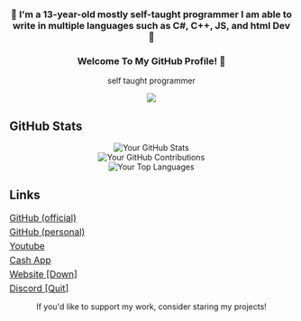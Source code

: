 <h3 align="center">🚀 I'm a 13-year-old mostly self-taught programmer I am able to <br>write in multiple languages such as C#, C++, JS, and html Dev 🚀</h3>
<h3 align="center">Welcome To My GitHub Profile! 👋</h3>

<div align="center">
  <p>self taught programmer</p>
</div>
<div align="center">
  <img src="https://discordsvgcreator.pythonanywhere.com/getUserProfile/1180973205658275982?showBanner=false&showID=false" /><br>
</div>

## GitHub Stats

<div align="center">
  <img src="https://github-readme-stats.vercel.app/api?username=notfishvr6969&theme=highcontrast&show_icons=true" alt="Your GitHub Stats" />
</div>

<div align="center">
  <img src="https://github-readme-streak-stats.herokuapp.com/?user=notfishvr6969&theme=highcontrast" alt="Your GitHub Contributions" />
</div>

<div align="center">
  <img src="https://github-readme-stats.vercel.app/api/top-langs/?username=notfishvr6969&theme=highcontrast" alt="Your Top Languages" />
</div>

## Links

</div>
    <p style="margin: 5px 0; font-size: 16px;"><a href="https://github.com/official-notfishvr" target="_blank">GitHub (official)</a></p>
    <p style="margin: 5px 0; font-size: 16px;"><a href="https://github.com/notfishvr6969" target="_blank">GitHub (personal)</a></p>
    <p style="margin: 5px 0; font-size: 16px;"><a href="https://www.youtube.com/@notfishvr" target="_blank">Youtube</a></p>
    <p style="margin: 5px 0; font-size: 16px;"><a href="https://cash.app/$notfishvr69" target="_blank">Cash App</a></p>
    <p style="margin: 5px 0; font-size: 16px;"><a href="https://notfishvr.dev" target="_blank">Website [Down]</a></p>
    <p style="margin: 5px 0; font-size: 16px;"><a href="https://discord.gg/U7vqnf4YKB" target="_blank">Discord [Quit]</a></p>
</div>

<div align="center">
  <p>If you'd like to support my work, consider staring my projects!</p>
</div>
